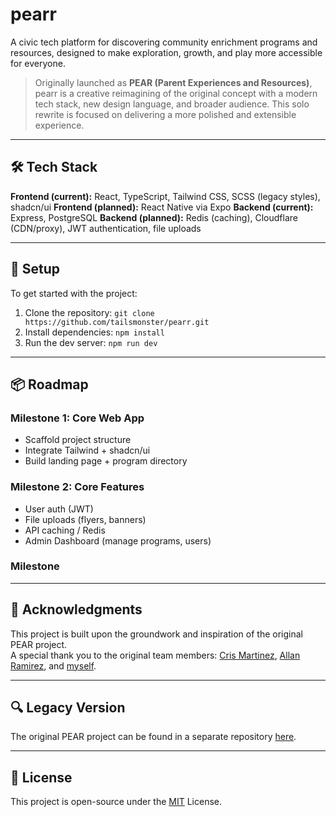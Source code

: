 # pearr

A civic tech platform for discovering community enrichment programs and resources, designed to make exploration, growth, and play more accessible for everyone.

> Originally launched as **PEAR (Parent Experiences and Resources)**, pearr is a creative reimagining of the original concept with a modern tech stack, new design language, and broader audience. This solo rewrite is focused on delivering a more polished and extensible experience.

---

## 🛠️ Tech Stack

**Frontend (current):** React, TypeScript, Tailwind CSS, SCSS (legacy styles), shadcn/ui
**Frontend (planned):** React Native via Expo
**Backend (current):** Express, PostgreSQL
**Backend (planned):** Redis (caching), Cloudflare (CDN/proxy), JWT authentication, file uploads

---

## 🚀 Setup

To get started with the project:

1.  Clone the repository:
    `git clone https://github.com/tailsmonster/pearr.git`
2.  Install dependencies:
    `npm install`
3.  Run the dev server:
    `npm run dev`

---

## 📦 Roadmap

### Milestone 1: Core Web App
- Scaffold project structure
- Integrate Tailwind + shadcn/ui
- Build landing page + program directory
### Milestone 2: Core Features
- User auth (JWT)
- File uploads (flyers, banners)
- API caching / Redis
- Admin Dashboard (manage programs, users)
### Milestone
---

## 🧾 Acknowledgments

This project is built upon the groundwork and inspiration of the original PEAR project.  
A special thank you to the original team members: [Cris Martinez](https://github.com/CrisM05), [Allan Ramirez](https://github.com/Allancool9), and [myself](https://github.com/tailsmonster).

---

## 🔍 Legacy Version

The original PEAR project can be found in a separate repository [here](https://github.com/NCA-Association/PEAR).

---

## 🧭 License

This project is open-source under the [MIT](LICENSE.md) License.

